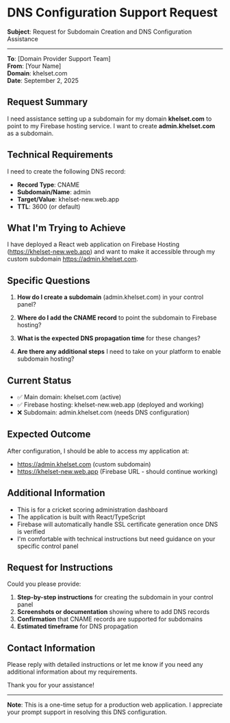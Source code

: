 # DNS Configuration Support Request

**Subject**: Request for Subdomain Creation and DNS Configuration Assistance

---

**To**: [Domain Provider Support Team]  
**From**: [Your Name]  
**Domain**: khelset.com  
**Date**: September 2, 2025

## Request Summary

I need assistance setting up a subdomain for my domain **khelset.com** to point to my Firebase hosting service. I want to create **admin.khelset.com** as a subdomain.

## Technical Requirements

I need to create the following DNS record:

- **Record Type**: CNAME
- **Subdomain/Name**: admin
- **Target/Value**: khelset-new.web.app
- **TTL**: 3600 (or default)

## What I'm Trying to Achieve

I have deployed a React web application on Firebase Hosting (https://khelset-new.web.app) and want to make it accessible through my custom subdomain https://admin.khelset.com.

## Specific Questions

1. **How do I create a subdomain** (admin.khelset.com) in your control panel?

2. **Where do I add the CNAME record** to point the subdomain to Firebase hosting?

3. **What is the expected DNS propagation time** for these changes?

4. **Are there any additional steps** I need to take on your platform to enable subdomain hosting?

## Current Status

- ✅ Main domain: khelset.com (active)
- ✅ Firebase hosting: khelset-new.web.app (deployed and working)
- ❌ Subdomain: admin.khelset.com (needs DNS configuration)

## Expected Outcome

After configuration, I should be able to access my application at:
- https://admin.khelset.com (custom subdomain)
- https://khelset-new.web.app (Firebase URL - should continue working)

## Additional Information

- This is for a cricket scoring administration dashboard
- The application is built with React/TypeScript
- Firebase will automatically handle SSL certificate generation once DNS is verified
- I'm comfortable with technical instructions but need guidance on your specific control panel

## Request for Instructions

Could you please provide:

1. **Step-by-step instructions** for creating the subdomain in your control panel
2. **Screenshots or documentation** showing where to add DNS records
3. **Confirmation** that CNAME records are supported for subdomains
4. **Estimated timeframe** for DNS propagation

## Contact Information

Please reply with detailed instructions or let me know if you need any additional information about my requirements.

Thank you for your assistance!

---

**Note**: This is a one-time setup for a production web application. I appreciate your prompt support in resolving this DNS configuration.
